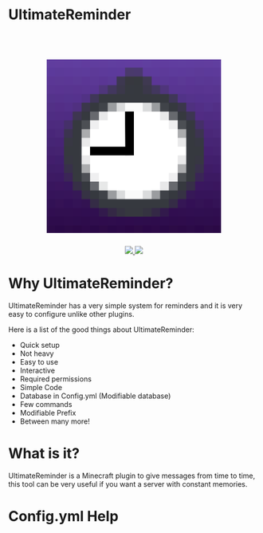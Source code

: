 # UltimateReminder

<h1 align="center">
  <br>
  <img src="/ureminder.png" alt="Ureminder Logo" width="350">
  <br>
</h1>
<p align="center">
    <a href="https://discord.gg/yNnnkRfavm" alt="discord">
        <img src="https://img.shields.io/discord/894059728714489856?color=b&label=Discord"/>
    </a>
    <a href="https://twitter.com/memocrackenxd" alt="Twitter">
      <img src="https://img.shields.io/twitter/follow/memocrackenxd?style=social"/>  
    </a>
</p>

# Why UltimateReminder?

UltimateReminder has a very simple system for 
reminders and it is very easy to configure unlike 
other plugins.

Here is a list of the good things about UltimateReminder:

- Quick setup
- Not heavy
- Easy to use
- Interactive
- Required permissions
- Simple Code
- Database in Config.yml (Modifiable database)
- Few commands
- Modifiable Prefix
- Between many more!

# What is it?

UltimateReminder is a Minecraft plugin to give messages from time to time, this tool 
can be very useful if you want a server with constant memories.

# Config.yml Help
